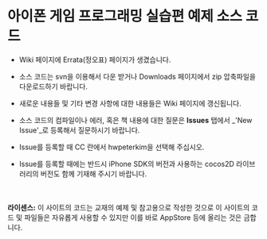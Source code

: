# 아이폰 게임 프로그래밍 실습편 예제 소스 코드 #

  * Wiki 페이지에 Errata(정오표) 페이지가 생겼습니다.

  * 소스 코드는 svn을 이용해서 다운 받거나 Downloads 페이지에서 zip 압축파일을 다운로드하기 바랍니다.

  * 새로운 내용들 및 기타 변경 사항에 대한 내용들은  Wiki 페이지에 갱신됩니다.

  * 소스 코드의 컴파일이나 에러, 혹은 책 내용에 대한 질문은 **Issues** 탭에서 _'New Issue'_로 등록해서 질문하시기 바랍니다.

  * Issue를 등록할 때 CC 란에서 hwpeterkim을 선택해 주십시오.

  * Issue를 등록할 때에는 반드시 iPhone SDK의 버전과 사용하는 cocos2D 라이브러리의 버전도 함께 기재해 주시기 바랍니다.

<br>
<br>
<b>라이센스:</b>
이 사이트의 코드는 교재의 예제 및 참고용으로 작성한 것으로 이 사이트의 코드 및 파일들은 자유롭게 사용할 수 있지만 이를 바로 AppStore 등에 올리는 것은 금합니다.<br>
<br>
